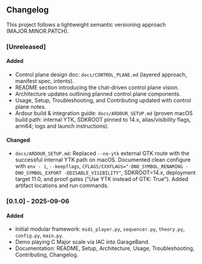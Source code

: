 ## Changelog

This project follows a lightweight semantic versioning approach (MAJOR.MINOR.PATCH).

### [Unreleased]
#### Added
- Control plane design doc: `docs/CONTROL_PLANE.md` (layered approach, manifest spec, intents).
- README section introducing the chat-driven control plane vision.
- Architecture updates outlining planned control plane components.
- Usage, Setup, Troubleshooting, and Contributing updated with control plane notes.
- Ardour build & integration guide: `docs/ARDOUR_SETUP.md` (proven macOS build path: internal YTK, SDKROOT pinned to 14.x, alias/visibility flags, arm64; logs and launch instructions).
#### Changed
- `docs/ARDOUR_SETUP.md`: Replaced `--no-ytk` external GTK route with the successful internal YTK path on macOS. Documented clean configure with `env - i`, `--keepflags`, `CFLAGS/CXXFLAGS="-DNO_SYMBOL_RENAMING -DNO_SYMBOL_EXPORT -DDISABLE_VISIBILITY"`, SDKROOT=14.x, deployment target 11.0, and proof gates ("Use YTK instead of GTK: True"). Added artifact locations and run commands.

### [0.1.0] - 2025-09-06
#### Added
- Initial modular framework: `midi_player.py`, `sequencer.py`, `theory.py`, `config.py`, `main.py`.
- Demo playing C Major scale via IAC into GarageBand.
- Documentation: README, Setup, Architecture, Usage, Troubleshooting, Contributing, Changelog.


